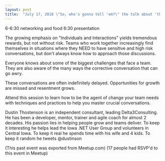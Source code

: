 ```yaml
---
layout: post
title:  "July 17, 2018 \"So, who's gonna tell 'em?\" the talk about 'the talk' that nobody talks about."
---
```


6-6:30 networking and food
6:30 presentation

The growing emphasis on "Individuals and Interactions" yields tremendous rewards, but not without risk. Teams who work together increasingly find themselves in situations where they NEED to have sensitive and high risk conversations, but don't always know how to approach those discussions.

Everyone knows about some of the biggest challenges that face a team. They are also aware of the many ways the corrective conversation that can go awry.

These conversations are often indefinitely delayed. Opportunities for growth are missed and resentment grows.

Attend this session to learn how to be the agent of change your team needs with techniques and practices to help you master crucial conversations.

Dustin Thostenson is an independent consultant, leading Delta3Consulting. He has been a developer, mentor, trainer and agile coach for almost 2 decades. His passion lies in helping people grow and teams deliver. To keep it interesting he helps lead the Iowa .NET User Group and volunteers in Central Iowa. To keep it real he spends time with his wife and 4 kids. To keep it random he tweets @dustinson

(This past event was exported from Meetup.com)
(17 people had RSVP'd to this event in Meetup)